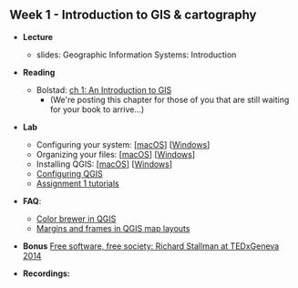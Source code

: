## Week 1 - Introduction to GIS & cartography

- **Lecture**
     - slides: Geographic Information Systems: Introduction <!--(ESM-263-2022-01-Introduction.pdf) -->
- **Reading**
    - Bolstad: [ch 1: An Introduction to GIS](GIS_Fundamentals_6e_ch1.pdf)
      - (We're posting this chapter for those of you that are still waiting for your book to arrive...)
- **Lab**
    - Configuring your system: [[macOS](../../general/macOS_config.md)] [[Windows](../../general/Windows_config.md)]
    - Organizing your files: [[macOS](../../general/macOS_files.md)] [[Windows](../../general/Windows_files.md)]
    - Installing QGIS: [[macOS](../../general/macOS_QGIS.md)] [[Windows](../../general/Windows_QGIS.md)]
    - [Configuring QGIS](../../general/QGIS_config.md)
    - [Assignment 1 tutorials](../../assignment/01/index.md#task-2-tutorials)

- **FAQ**:
    - [Color brewer in QGIS](../../general/ColorBrewer/index.md)
    - [Margins and frames in QGIS map layouts](../../general/margins_and_frames/index.md)
    
- **Bonus**
    [Free software, free society: Richard Stallman at TEDxGeneva 2014](https://www.youtube.com/watch?v=Ag1AKIl_2GM)

- **Recordings:**    

